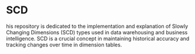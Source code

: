 # SCD
his repository is dedicated to the implementation and explanation of Slowly Changing Dimensions (SCD) types used in data warehousing and business intelligence. SCD is a crucial concept in maintaining historical accuracy and tracking changes over time in dimension tables.
